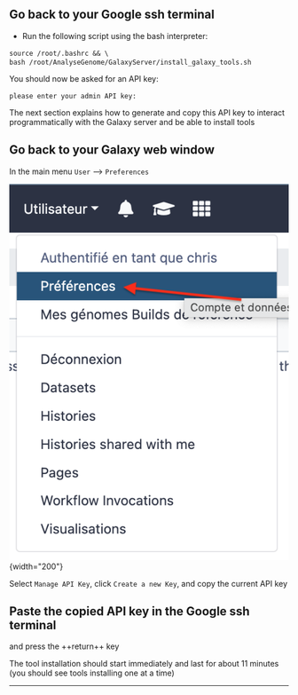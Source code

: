 ## Go back to your Google ssh terminal

- Run the following script using the bash interpreter:
```
source /root/.bashrc && \
bash /root/AnalyseGenome/GalaxyServer/install_galaxy_tools.sh
```
You should now be asked for an API key:
```
please enter your admin API key: 
```
The next section explains how to generate and copy this API key to interact programmatically
with the Galaxy server and be able to install tools

## Go back to your Galaxy web window

In the main menu `User` --> `Preferences`

![user preferences](images/user_preferences.png){width="200"}

Select `Manage API Key`, click `Create a new Key`, and copy the current API key

## Paste the copied API key in the Google ssh terminal

and press the ++return++ key

The tool installation should start immediately and last for about 11 minutes (you should
see tools installing one at a time)

---